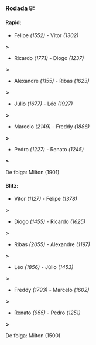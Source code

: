 ### Rodada 8:

#### Rapid:

* Felipe *(1552)*     -     Vitor *(1302)*

 **>** 
* Ricardo *(1771)*     -     Diogo *(1237)*

 **>** 
* Alexandre *(1155)*     -     Ribas *(1623)*

 **>** 
* Júlio *(1677)*     -     Léo *(1927)*

 **>** 
* Marcelo *(2149)*     -     Freddy *(1886)*

 **>** 
* Pedro *(1227)*     -     Renato *(1245)*

 **>** 

De folga: Milton (1901)

#### Blitz:

* Vitor *(1127)*     -     Felipe *(1378)*

 **>** 
* Diogo *(1455)*     -     Ricardo *(1625)*

 **>** 
* Ribas *(2055)*     -     Alexandre *(1197)*

 **>** 
* Léo *(1856)*     -     Júlio *(1453)*

 **>** 
* Freddy *(1793)*     -     Marcelo *(1602)*

 **>** 
* Renato *(955)*     -     Pedro *(1251)*

 **>** 

De folga: Milton (1500)

